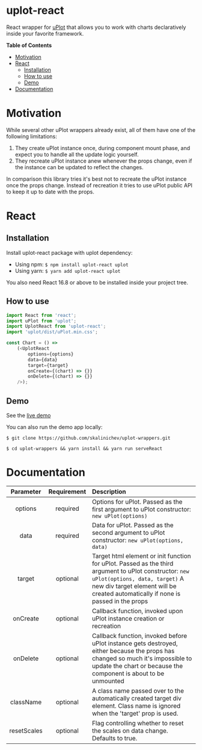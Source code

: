 # uplot-react


React wrapper for [uPlot](https://github.com/leeoniya/uPlot "uPlot") that allows you to work with charts declaratively inside your favorite framework.

**Table of Contents**

- [Motivation](#motivation)
- [React](#react)
    - [Installation](#installation)
    - [How to use](#how-to-use)
    - [Demo](#demo)
- [Documentation](#documentation)

# Motivation

While several other uPlot wrappers already exist, all of them have one of the following limitations:
1. They create uPlot instance once, during component mount phase, and expect you to handle all the update logic yourself.
2. They recreate uPlot instance anew whenever the props change, even if the instance can be updated to reflect the changes.

In comparison this library tries it's best not to recreate the uPlot instance once the props change. Instead of recreation it tries to use uPlot public API to keep it up to date with the props.

# React
## Installation
Install uplot-react package with uplot dependency:
- Using npm: `$ npm install uplot-react uplot`
- Using yarn: `$ yarn add uplot-react uplot`

You also need React 16.8 or above to be installed inside your project tree.

## How to use
```javascript
import React from 'react';
import uPlot from 'uplot';
import UplotReact from 'uplot-react';
import 'uplot/dist/uPlot.min.css';

const Chart = () =>
    (<UplotReact
        options={options}
        data={data}
        target={target}
        onCreate={(chart) => {}}
        onDelete={(chart) => {}}
    />);
```
## Demo
See the [live demo](https://codesandbox.io/s/uplot-react-6ykeb?file=/react/uplot-react-example.tsx "live demo")

You can also run the demo app locally:

`$ git clone https://github.com/skalinichev/uplot-wrappers.git`

`$ cd uplot-wrappers && yarn install && yarn run serveReact`

# Documentation
| Parameter | Requirement | Description |
|:-----:|:--:|:----------------------------|
| options  |required|Options for uPlot. Passed as the first argument to uPlot constructor: `new uPlot(options)`|
| data  |required|Data for uPlot. Passed as the second argument to uPlot constructor: `new uPlot(options, data)` |
| target  |optional|Target html element or init function for uPlot. Passed as the third argument to uPlot constructor: `new uPlot(options, data, target)` A new div target element will be created automatically if none is passed in the props|
| onCreate  |optional|Callback function, invoked upon uPlot instance creation or recreation|
| onDelete  |optional|Callback function, invoked before uPlot instance gets destroyed, either because the props has changed so much it's impossible to update the chart or because the component is about to be unmounted|
| className |  optional   | A class name passed over to the automatically created target div element. Class name is ignored when the 'target' prop is used.                                                                            |
| resetScales  |optional|Flag controlling whether to reset the scales on data change. Defaults to true.
